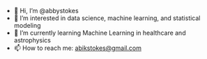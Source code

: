 - 👋 Hi, I’m @abbystokes
- 👀 I’m interested in data science, machine learning, and statistical modeling
- 🌱 I’m currently learning Machine Learning in healthcare and astrophysics
- 📫 How to reach me: abikstokes@gmail.com

<!---
abbystokes/abbystokes is a ✨ special ✨ repository because its `README.md` (this file) appears on your GitHub profile.
You can click the Preview link to take a look at your changes.
--->
